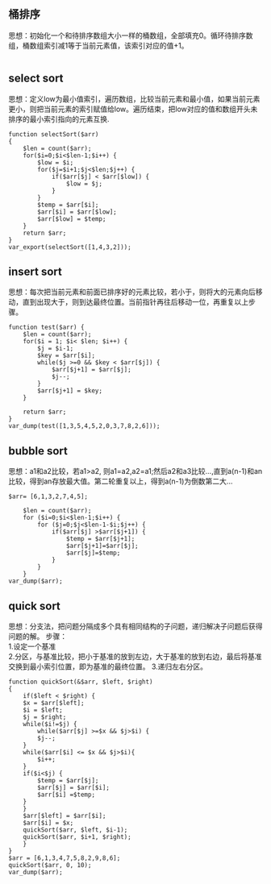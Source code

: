 桶排序
---
思想：初始化一个和待排序数组大小一样的桶数组，全部填充0。循环待排序数组，桶数组索引减1等于当前元素值，该索引对应的值+1。
```

```

select sort
---
思想：定义low为最小值索引，遍历数组，比较当前元素和最小值，如果当前元素更小，则把当前元素的索引赋值给low。遍历结束，把low对应的值和数组开头未排序的最小索引指向的元素互换.
```
function selectSort($arr)
{
	$len = count($arr);
	for($i=0;$i<$len-1;$i++) {
		$low = $i;
		for($j=$i+1;$j<$len;$j++) {
			if($arr[$j] < $arr[$low]) {
				$low = $j;
			}
		}
		$temp = $arr[$i];
		$arr[$i] = $arr[$low];
		$arr[$low] = $temp;
	}
	return $arr;
}
var_export(selectSort([1,4,3,2]));
```

insert sort
---
思想：每次把当前元素和前面已排序好的元素比较，若小于，则将大的元素向后移动，直到出现大于，则到达最终位置。当前指针再往后移动一位，再重复以上步骤。
```
function test($arr) {
	$len = count($arr);
	for($i = 1; $i< $len; $i++) {
		$j = $i-1;
		$key = $arr[$i];
		while($j >=0 && $key < $arr[$j]) {
			$arr[$j+1] = $arr[$j];
			$j--;
		}
		$arr[$j+1] = $key;
	}

	return $arr;
}
var_dump(test([1,3,5,4,5,2,0,3,7,8,2,6]));

```

bubble sort
---
思想：a1和a2比较，若a1>a2, 则a1=a2,a2=a1;然后a2和a3比较...,直到a(n-1)和an比较，得到an存放最大值。第二轮重复以上，得到a(n-1)为倒数第二大...
```
$arr= [6,1,3,2,7,4,5];

	$len = count($arr);
	for ($i=0;$i<$len-1;$i++) {
		for ($j=0;$j<$len-1-$i;$j++) {
			if($arr[$j] >$arr[$j+1]) {
				$temp = $arr[$j+1];
				$arr[$j+1]=$arr[$j];
				$arr[$j]=$temp;
			}
		}
	}
var_dump($arr);
```

quick sort
---
思想：分支法，把问题分隔成多个具有相同结构的子问题，递归解决子问题后获得问题的解。
步骤：    
1.设定一个基准    
2.分区，与基准比较，把小于基准的放到左边，大于基准的放到右边，最后将基准交换到最小索引位置，即为基准的最终位置。
3.递归左右分区。
```
function quickSort(&$arr, $left, $right)
{
	if($left < $right) {
    $x = $arr[$left];
    $i = $left;
    $j = $right;
    while($i!=$j) {
    	while($arr[$j] >=$x && $j>$i) {
		$j--;
	}
	while($arr[$i] <= $x && $j>$i){
		$i++;
	}
	if($i<$j) {
		$temp = $arr[$j];
		$arr[$j] = $arr[$i];
		$arr[$i] =$temp;
	}
    }
    $arr[$left] = $arr[$i];
    $arr[$i] = $x;
    quickSort($arr, $left, $i-1);
    quickSort($arr, $i+1, $right);
	}
}
$arr = [6,1,3,4,7,5,8,2,9,8,6];
quickSort($arr, 0, 10);
var_dump($arr);
```




























